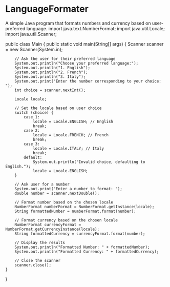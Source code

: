 # LanguageFormater
A simple Java program that formats numbers and currency based on user-preferred language.
import java.text.NumberFormat;
import java.util.Locale;
import java.util.Scanner;

public class Main {
    public static void main(String[] args) {
        Scanner scanner = new Scanner(System.in);

        // Ask the user for their preferred language
        System.out.println("Choose your preferred language:");
        System.out.println("1. English");
        System.out.println("2. French");
        System.out.println("3. Italy");
        System.out.print("Enter the number corresponding to your choice: ");
        int choice = scanner.nextInt();

        Locale locale;

        // Set the locale based on user choice
        switch (choice) {
            case 1:
                locale = Locale.ENGLISH; // English
                break;
            case 2:
                locale = Locale.FRENCH; // French
                break;
            case 3:
                locale = Locale.ITALY; // Italy
                break;
            default:
                System.out.println("Invalid choice, defaulting to English.");
                locale = Locale.ENGLISH;
        }

        // Ask user for a number
        System.out.print("Enter a number to format: ");
        double number = scanner.nextDouble();

        // Format number based on the chosen locale
        NumberFormat numberFormat = NumberFormat.getInstance(locale);
        String formattedNumber = numberFormat.format(number);

        // Format currency based on the chosen locale
        NumberFormat currencyFormat = NumberFormat.getCurrencyInstance(locale);
        String formattedCurrency = currencyFormat.format(number);

        // Display the results
        System.out.println("Formatted Number: " + formattedNumber);
        System.out.println("Formatted Currency: " + formattedCurrency);

        // Close the scanner
        scanner.close();
    }
}


